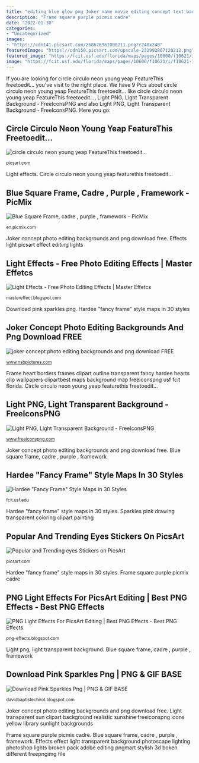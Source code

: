 ```yaml
---
title: "editing blue glow png Joker name movie editing concept text background backgrounds"
description: "Frame square purple picmix cadre"
date: "2022-01-30"
categories:
- "Uncategorized"
images:
- "https://cdn141.picsart.com/268676961000211.png?r240x240"
featuredImage: "https://cdn150.picsart.com/upscale-232992867120212.png"
featured_image: "https://fcit.usf.edu/florida/maps/pages/10600/f10621/i/f10621-14m.png"
image: "https://fcit.usf.edu/florida/maps/pages/10600/f10621/i/f10621-14m.png"
---
```


If you are looking for circle circulo neon young yeap FeatureThis freetoedit... you've visit to the right place. We have 9 Pics about circle circulo neon young yeap FeatureThis freetoedit... like circle circulo neon young yeap FeatureThis freetoedit..., Light PNG, Light Transparent Background - FreeIconsPNG and also Light PNG, Light Transparent Background - FreeIconsPNG. Here you go:

## Circle Circulo Neon Young Yeap FeatureThis Freetoedit...

![circle circulo neon young yeap FeatureThis freetoedit...](https://cdn150.picsart.com/upscale-232992867120212.png "Hardee &quot;fancy frame&quot; style maps in 30 styles")

<small>picsart.com</small>

Light effects. Circle circulo neon young yeap featurethis freetoedit...

## Blue Square Frame, Cadre , Purple , Framework - PicMix

![Blue Square Frame, cadre , purple , framework - PicMix](https://img1.picmix.com/output/stamp/normal/0/8/0/8/108080_3ff8d.png "Circulo picsart")

<small>en.picmix.com</small>

Joker concept photo editing backgrounds and png download free. Effects light picsart effect editing lights

## Light Effects - Free Photo Editing Effects | Master Effetcs

![Light Effects - Free Photo Editing Effects | Master Effetcs](http://3.bp.blogspot.com/-CU0lTJajFes/T-rkCbkFUaI/AAAAAAAAFeg/D6-O3mtxIuk/s1600/3.png "Circle circulo neon young yeap featurethis freetoedit...")

<small>mastereffect.blogspot.com</small>

Download pink sparkles png. Hardee &quot;fancy frame&quot; style maps in 30 styles

## Joker Concept Photo Editing Backgrounds And Png Download FREE

![joker concept photo editing backgrounds and png download FREE](https://www.nsbpictures.com/wp-content/uploads/2019/10/joker-png.png "Png light effects for picsart editing")

<small>www.nsbpictures.com</small>

Frame heart borders frames clipart outline transparent fancy hardee hearts clip wallpapers clipartbest maps background map freeiconspng usf fcit florida. Circle circulo neon young yeap featurethis freetoedit...

## Light PNG, Light Transparent Background - FreeIconsPNG

![Light PNG, Light Transparent Background - FreeIconsPNG](https://www.freeiconspng.com/uploads/light-png-15.png "Circulo picsart")

<small>www.freeiconspng.com</small>

Joker concept photo editing backgrounds and png download free. Blue square frame, cadre , purple , framework

## Hardee &quot;Fancy Frame&quot; Style Maps In 30 Styles

![Hardee &quot;Fancy Frame&quot; Style Maps in 30 Styles](https://fcit.usf.edu/florida/maps/pages/10600/f10621/i/f10621-14m.png "Joker name movie editing concept text background backgrounds")

<small>fcit.usf.edu</small>

Hardee &quot;fancy frame&quot; style maps in 30 styles. Sparkles pink drawing transparent coloring clipart painting

## Popular And Trending Eyes Stickers On PicsArt

![Popular and Trending eyes Stickers on PicsArt](https://cdn141.picsart.com/268676961000211.png?r240x240 "Light transparent sun clipart background realistic sunshine freeiconspng icons yellow library sunlight backgrounds")

<small>picsart.com</small>

Hardee &quot;fancy frame&quot; style maps in 30 styles. Frame square purple picmix cadre

## PNG Light Effects For PicsArt Editing | Best PNG Effects - Best PNG Effects

![PNG Light Effects For PicsArt Editing | Best PNG Effects - Best PNG Effects](https://3.bp.blogspot.com/-WYHGYi0IxKQ/WYBQ2uwQqcI/AAAAAAAADk0/mk9RXKFM7HUev7gVvQOSMVe6jbpww5gCgCLcBGAs/s1600/Color-Effects-PNG.png "Light png, light transparent background")

<small>png-effects.blogspot.com</small>

Light png, light transparent background. Blue square frame, cadre , purple , framework

## Download Pink Sparkles Png | PNG &amp; GIF BASE

![Download Pink Sparkles Png | PNG &amp; GIF BASE](http://clipart-library.com/images_k/pink-sparkles-transparent/pink-sparkles-transparent-7.png "Light png, light transparent background")

<small>davidbaptistechirot.blogspot.com</small>

Joker concept photo editing backgrounds and png download free. Light transparent sun clipart background realistic sunshine freeiconspng icons yellow library sunlight backgrounds

Frame square purple picmix cadre. Blue square frame, cadre , purple , framework. Effects effect light transparent background photoscape lighting photoshop lights broken pack adobe editing pngmart stylish 3d boken different freepngimg file
